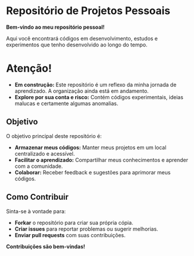 # Repositório de Projetos Pessoais

**Bem-vindo ao meu repositório pessoal!**

Aqui você encontrará códigos em desenvolvimento, estudos e experimentos que tenho desenvolvido ao longo do tempo.

# Atenção!

* **Em construção:** Este repositório é um reflexo da minha jornada de aprendizado. A organização ainda está em andamento.
* **Explore por sua conta e risco:** Contém códigos experimentais, ideias malucas e certamente algumas anomalias.

## Objetivo

O objetivo principal deste repositório é:

* **Armazenar meus códigos:** Manter meus projetos em um local centralizado e acessível.
* **Facilitar o aprendizado:** Compartilhar meus conhecimentos e aprender com a comunidade.
* **Colaborar:** Receber feedback e sugestões para aprimorar meus códigos.

## Como Contribuir

Sinta-se à vontade para:

* **Forkar** o repositório para criar sua própria cópia.
* **Criar issues** para reportar problemas ou sugerir melhorias.
* **Enviar pull requests** com suas contribuições.

**Contribuições são bem-vindas!**
